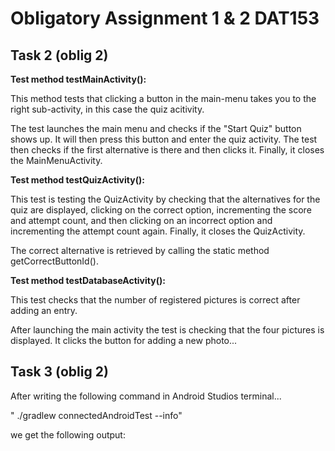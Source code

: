 # Obligatory Assignment 1 & 2 DAT153

## Task 2 (oblig 2)

**Test method testMainActivity():**

This method tests that clicking a button in the main-menu takes you to the right sub-activity, in this case the quiz acitivity. 

The test launches the main menu and checks if the "Start Quiz" button shows up. It will then press this button and enter the quiz activity. 
The test then checks if the first alternative is there and then clicks it. Finally, it closes the MainMenuActivity.

**Test method testQuizActivity():**

This test is testing the QuizActivity by checking that the alternatives for the quiz are displayed, 
clicking on the correct option, incrementing the score and attempt count, and then clicking on an incorrect 
option and incrementing the attempt count again. Finally, it closes the QuizActivity.

The correct alternative is retrieved by calling the static method getCorrectButtonId().

**Test method testDatabaseActivity():**

This test checks that the number of registered pictures is correct after adding an entry.

After launching the main activity the test is checking that the four pictures is displayed. It clicks the button for adding a new photo... 


## Task 3 (oblig 2)

After writing the following command in Android Studios terminal...  

" ./gradlew connectedAndroidTest --info"

we get the following output:




